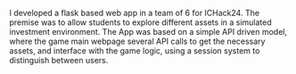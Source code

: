 I developed a flask based web app in a team of 6 for ICHack24. The premise was to allow students to explore different assets in a simulated investment environment. The App was based on a simple API driven model, where the game main webpage several API calls to get the necessary assets, and interface with the game logic, using a session system to distinguish between users.
